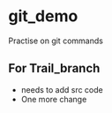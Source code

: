 # git_demo

Practise on git commands

## For Trail_branch

- needs to add src code 
- One more change
